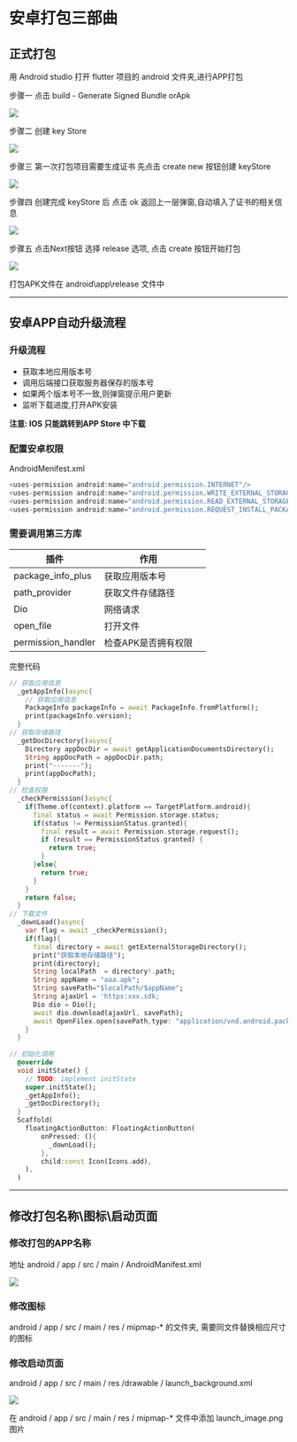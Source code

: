 # 安卓打包三部曲

## 正式打包

用 Android studio 打开 flutter 项目的 android 文件夹,进行APP打包

步骤一 点击 build - Generate Signed Bundle orApk

![](https://raw.githubusercontent.com/gongjianOnline/ImgHosting/main/img/01.png)

步骤二 创建 key Store

![](https://raw.githubusercontent.com/gongjianOnline/ImgHosting/main/img/02.png)

步骤三 第一次打包项目需要生成证书 先点击 create new 按钮创建 keyStore

![](https://raw.githubusercontent.com/gongjianOnline/ImgHosting/main/img/03.png)

步骤四 创建完成 keyStore 后 点击 ok 返回上一层弹窗,自动填入了证书的相关信息

 ![](https://raw.githubusercontent.com/gongjianOnline/ImgHosting/main/img/04.png)

步骤五 点击Next按钮 选择 release 选项, 点击 create 按钮开始打包

![](https://raw.githubusercontent.com/gongjianOnline/ImgHosting/main/img/05.png)

打包APK文件在 android\app\release 文件中

---

## 安卓APP自动升级流程

### 升级流程

- 获取本地应用版本号
- 调用后端接口获取服务器保存的版本号
- 如果两个版本号不一致,则弹窗提示用户更新
- 监听下载进度,打开APK安装

**注意: IOS 只能跳转到APP Store 中下载**

### 配置安卓权限

AndroidMenifest.xml

```dart
<uses-permission android:name="android.permission.INTERNET"/>
<uses-permission android:name="android.permission.WRITE_EXTERNAL_STORAGE" />
<uses-permission android:name="android.permission.READ_EXTERNAL_STORAGE" />
<uses-permission android:name="android.permission.REQUEST_INSTALL_PACKAGES" />
```

### 需要调用第三方库

| 插件               | 作用                |      |
| ------------------ | ------------------- | ---- |
| package_info_plus  | 获取应用版本号      |      |
| path_provider      | 获取文件存储路径    |      |
| Dio                | 网络请求            |      |
| open_file          | 打开文件            |      |
| permission_handler | 检查APK是否拥有权限 |      |

完整代码

```dart
// 获取应用信息
  _getAppInfo()async{
    // 获取应用信息
    PackageInfo packageInfo = await PackageInfo.fromPlatform();
    print(packageInfo.version);
  }
// 获取存储路径
  _getDocDirectory()async{
    Directory appDocDir = await getApplicationDocumentsDirectory();
    String appDocPath = appDocDir.path;
    print("-------");
    print(appDocPath);
  }
// 检查权限
  _checkPermission()async{
    if(Theme.of(context).platform == TargetPlatform.android){
      final status = await Permission.storage.status;
      if(status != PermissionStatus.granted){
        final result = await Permission.storage.request();
        if (result == PermissionStatus.granted) {
          return true;
        }
      }else{
        return true;
      }
    }
    return false;
  }
// 下载文件
  _downLoad()async{
    var flag = await _checkPermission();
    if(flag){
      final directory = await getExternalStorageDirectory();
      print("获取本地存储路径");
      print(directory);
      String localPath  = directory!.path;
      String appName = "aaa.apk";
      String savePath="$localPath/$appName";
      String ajaxUrl = 'https:xxx.sdk;
      Dio dio = Dio();
      await dio.download(ajaxUrl, savePath);
      await OpenFilex.open(savePath,type: "application/vnd.android.package-archive");
    }
  }
 
// 初始化调用
  @override
  void initState() {
    // TODO: implement initState
    super.initState();
    _getAppInfo();
    _getDocDirectory();
  }
  Scaffold(
  	floatingActionButton: FloatingActionButton(
        onPressed: (){
          _downLoad();
        },
        child:const Icon(Icons.add),
    ),
  )
```

---

## 修改打包名称\图标\启动页面

### 修改打包的APP名称

地址 android / app / src / main / AndroidManifest.xml 

![](https://raw.githubusercontent.com/gongjianOnline/ImgHosting/main/img/06.png)

### 修改图标 

android / app / src / main / res / mipmap-* 的文件夹, 需要同文件替换相应尺寸的图标

### 修改启动页面

android / app / src / main / res /drawable / launch_background.xml

![](https://raw.githubusercontent.com/gongjianOnline/ImgHosting/main/img/07.png)

在 android / app / src / main / res / mipmap-* 文件中添加 launch_image.png 图片
